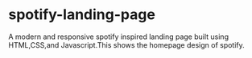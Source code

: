 # spotify-landing-page
A modern and responsive spotify inspired landing page built using HTML,CSS,and Javascript.This shows the homepage design of spotify.
